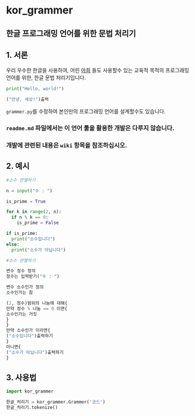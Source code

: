 # kor_grammer
## 한글 프로그래밍 언어를 위한 문법 처리기

## 1. 서론
우리 우수한 한글을 사용하여, 어린 [아희](http://puzzlet.org/doc/aheui/jsaheui_ko.html) 들도 사용할수 있는 교육적 목적의 프로그래밍 언어를 위한, 한글 문법 처리기입니다.

```python
print("Hello, world!")
```

```python
("안녕, 세상!")출력
```

`grammer.py`를 수정하여 본인만의 프로그래밍 언어를 설계할수도 있습니다.


### `readme.md` 파일에서는 이 언어 툴을 활용한 개발은 다루지 않습니다.

### 개발에 관련된 내용은 `wiki` 항목을 참조하십시오.


## 2. 예시

```python
#소수 판별하기

n = input("수 : ")

is_prime = True

for k in range(2, n):
  if n % k == 0:
    is_prime = False

if is_prime:
  print("소수입니다")
else:
  print("소수가 아닙니다")
```

```python
#소수 판별하기

변수 정수 정의
정수는 입력받기("수 : ")

변수 소수인가 정의
소수인가는 참

(2, 정수)범위의 나눔에 대해{
만약 정수 % 나눔 == 0 이면{
소수인가는 거짓
}
}
만약 소수인가 이라면{
("소수입니다")출력하기
}
아니면{
("소수가 아닙니다")출력하기
}
```
## 3. 사용법
```python
import kor_grammer

한글_처리기 = kor_grammer.Grammer('코드')
한글_처리기.tokenize()
```



